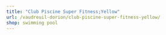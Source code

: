 ```yaml
---
title: "Club Piscine Super Fitness;Yellow"
url: /vaudreuil-dorion/club-piscine-super-fitness-yellow/
shop: swimming pool
---
```

